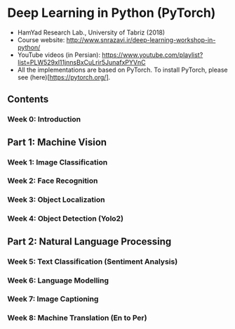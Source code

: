 # Deep Learning in Python (PyTorch)
* HamYad Research Lab., University of Tabriz (2018)
* Course website: http://www.snrazavi.ir/deep-learning-workshop-in-python/
* YouTube videos (in Persian): https://www.youtube.com/playlist?list=PLW529xl11jnnsBxCuLrir5JunafxPYVnC
* All the implementations are based on PyTorch. To install PyTorch, please see (here)[https://pytorch.org/]. 

## Contents
### Week 0: Introduction

## Part 1: Machine Vision
### Week 1: Image Classification
### Week 2: Face Recognition
### Week 3: Object Localization
### Week 4: Object Detection (Yolo2)

## Part 2: Natural Language Processing
### Week 5: Text Classification (Sentiment Analysis)
### Week 6: Language Modelling 
### Week 7: Image Captioning
### Week 8: Machine Translation (En to Per)
